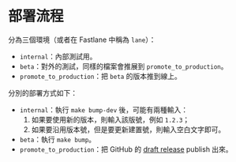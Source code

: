 # 部署流程

分為三個環境（或者在 Fastlane 中稱為 `lane`）：

- `internal`：內部測試用。
- `beta`：對外的測試，同樣的檔案會推展到 `promote_to_production`。
- `promote_to_production`：把 `beta` 的版本推到線上。

分別的部署方式如下：

- `internal`：執行 `make bump-dev` 後，可能有兩種輸入：
  1. 如果要使用新的版本，則輸入該版號，例如 `1.2.3`；
  2. 如果要沿用版本號，但是要更新建置號，則輸入空白文字即可。
- `beta`：執行 `make bump`。
- `promote_to_production`：把 GitHub 的
  [draft release](https://github.com/evan361425/flutter-pos-system/releases) publish 出來。

